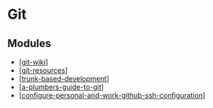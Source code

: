 # Git

Modules
---

- [[git-wiki]]
- [[git-resources]]
- [[trunk-based-development]]
- [[a-plumbers-guide-to-git]]
- [[configure-personal-and-work-github-ssh-configuration]]

[//begin]: # "Autogenerated link references for markdown compatibility"
[git-wiki]: wiki/git-wiki.md "Git Wiki"
[git-resources]: git-resources.md "Git Resources"
[trunk-based-development]: trunk-based-development/trunk-based-development.md "Trunk Based Development"
[a-plumbers-guide-to-git]: a-plumbers-guide-to-git/a-plumbers-guide-to-git.md "A Plumbers Guide to Git"
[configure-personal-and-work-github-ssh-configuration]: configure-personal-and-work-github-ssh-configuration.md "Configure Personal and Work Github SSH configuration"
[//end]: # "Autogenerated link references"
